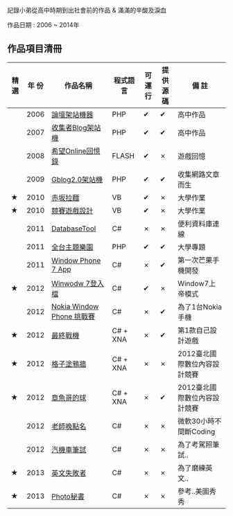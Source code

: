 記錄小弟從高中時期到出社會前的作品 & 滿滿的辛酸及淚血

作品日期 : 2006 ~ 2014年      


## 作品項目清冊  

|精 選  | 年 份 |作品名稱  |程式語言  |可運行  |提供源碼  |備 註  |
| --- | --- | --- | --- | --- | --- |--- |
|  | 2006 | [論壇架站機器](./MyProject/Flash_http/) | PHP |✔ | ✔ | 高中作品 |
|  | 2007 | [收集者Blog架站機](./MyProject/Blog/) | PHP | ✔ |✔ | 高中作品 |
|  | 2008 | [希望Online回憶錄](./MyProject/Flash/) | FLASH | ✔ |✗ | 遊戲回憶 |
|  | 2009 | [Gblog2.0架站機](./MyProject/Gblog/) | PHP | ✔ |✔ | 收集網路文章而生 |
|★| 2010 | [赤坂拉麵](./MyProject/noodles/) | VB | ✔ |✗ | 大學作業 |
|★| 2010 | [競賽遊戲設計](./MyProject/CarGame/) | VB | ✔ |✗ | 大學作業 |
|  | 2011 | [DatabaseTool](./MyProject/DatabaseTool/) | C# | ✗ |✗ | 便利資料庫連線 |
|  | 2011 | [全台主題樂園](./MyProject/park/) | PHP | ✔ |✔ | 大學專題 |
|  | 2011 | [Window Phone 7 App](./MyProject/WindowPhone7app/) | C# | ✗ |✔ | 第一次芒果手機開發 |
|★| 2012 | [Winwodw 7登入檔](./MyProject/WindowRegiter/) | C# | ✔ |✗ | Window7上帝模式 |
|  | 2012 | [Nokia Window Phone 挑戰賽](./MyProject/NokiaWindowPhone/) | C# | ✗ |✔ | 為了1台Nokia手機 |
|★| 2012 | [最終戰機](./MyProject/hero/) |  C# + XNA | ✗ |✔ |第1款自己設計遊戲|
|★| 2012 | [格子塗鴉牆](./MyProject/wall/) |  C# + XNA | ✗ |✗ |2012臺北國際數位內容設計競賽|
|★| 2012 | [章魚哥的球](./MyProject/Bobo/) |  C# + XNA | ✗ |✔ |2012臺北國際數位內容設計競賽|
|  | 2012 | [老師晚點名](./MyProject/Rollcall/) |  C# | ✗ |✗ |微軟30小時不間斷Coding |
|  | 2012 | [汽機車筆試](./MyProject/Moto/) |  C#  | ✗ |✗ |為了考駕照筆試..|
|★| 2013 | [英文失敗者](./MyProject/English/) |  C#  | ✗ |✗ |為了磨練英文..|
|★| 2013 | [Photo秘書](./MyProject/photo/) |  C#  | ✗ |✗ |參考..美圖秀秀|



